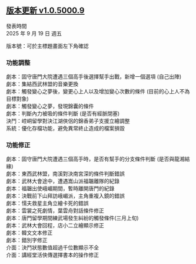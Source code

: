## [版本更新 v1.0.5000.9](https://store.steampowered.com/news/app/1859910/view/496081198026589292?l=tchinese)

發表時間  
2025 年 9 月 19 日 週五

版本號：可於主標題畫面左下角確認


### 功能調整

劇本：固守唐門大院遭遇三個高手後選擇幫手出戰，新增一個選項 (自己出陣)  
劇本：集結西武林盟的音樂更換  
劇本：觸發變心之夢後，變更心上人以及增加變心次數的條件 (目前的心上人不為目標對象)  
劇本：觸發變心之夢，發現錦囊的條件  
劇本：判斷內力被吸的條件判斷 (是否有經脈閉塞)  
決鬥：崆峒留學對決江湖俠侶的錦香弟子支援立繪調整  
系統：優化存檔功能，避免異常終止造成的檔案損毀  



### 功能修正

劇本：固守唐門大院遭遇三個高手時，是否有幫手的分支條件判斷 (是否與龍湘結緣)  
劇本：東西武林盟，南溪對決南宮深的條件判斷錯誤  
劇本：武林大會途中，遭遇嵩山派福韞離隊的紀錄  
劇本：福韞出使峨嵋期間，暫時離開唐門的紀錄  
劇本：決戰前下山拜訪峨嵋派，主角重複入鏡的錯誤  
劇本：懦夫救星主角立繪卡死的錯誤  
劇本：雲裳之死劇情，葉雲舟對話條件修正  
劇本：唐門留學期間練武場發生糾紛的觸發條件(三月上旬)  
劇本：武林大會回程，店小二立繪顯示修正  
劇本：韓文文本修正  
劇本：錯別字修正  
介面：決鬥狀態數值超過千位數顯示不全  
介面：講經堂活俠傳選擇書本的操作修正   